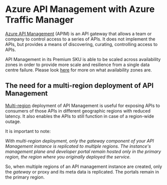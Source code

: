 # Azure API Management with Azure Traffic Manager

[Azure API Management](https://learn.microsoft.com/en-us/azure/api-management/api-management-key-concepts) (APIM) is an API gateway that allows a team or company to control access to a series of APIs. It does not implement the APIs, but provides a means of discovering, curating, controlling access to APIs.

API Management in its Premium SKU is able to be scaled across availability zones in order to provide more scale and resilience from a single data centre failure. Please look [here](https://learn.microsoft.com/en-us/azure/reliability/availability-zones-overview) for more on what availability zones are.


## The need for a multi-region deployment of API Management
[Multi-region](https://learn.microsoft.com/en-us/azure/api-management/api-management-howto-deploy-multi-region) deployment of API Management is useful for exposing APIs to consumers of those APIs in different geographic regions with reduced latency. It also enables the APIs to still function in case of a region-wide outage.

It is important to note:

*With multi-region deployment, only the gateway component of your API Management instance is replicated to multiple regions. The instance's management plane and developer portal remain hosted only in the primary region, the region where you originally deployed the service.*

So, when multiple regions of an API management instance are created, only the *gateway* or proxy and its meta data is replicated. The portals remain in the primary region.
